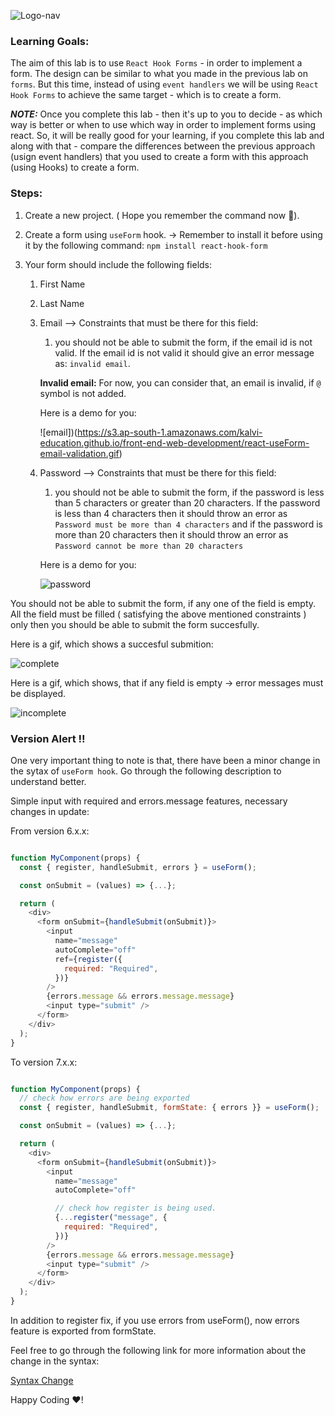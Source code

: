 ![Logo-nav](https://s3.ap-south-1.amazonaws.com/kalvi-education.github.io/front-end-web-development/Kalvium-Logo.png)

### Learning Goals:

The aim of this lab is to use `React Hook Forms` - in order to implement a form. The design can be similar to what you made in the previous lab on `forms`. But this time, instead of using `event handlers` we will be using `React Hook Forms` to achieve the same target - which is to create a form.

***NOTE:*** Once you complete this lab - then it's up to you to decide - as which way is better or when to use which way in order to implement forms using react. So, it will be really good for your learning, if you complete this lab and along with that - compare the differences between the previous approach (usign event handlers) that you used to create a form with this approach (using Hooks) to create a form.


### Steps:

1. Create a new project. ( Hope you remember the command now 🙂).
2. Create a form using `useForm` hook. -> Remember to install it before using it by the following command:
    `npm install react-hook-form`
3. Your form should include the following fields:

    1. First Name 
    2. Last Name
    3. Email  --> Constraints that must be there for this field: 
        1. you should not be able to submit the form, if the email id is not valid. If the email id is not valid it should give an error message as: `invalid email`.
        
        **Invalid email:** For now, you can consider that, an email is invalid, if `@` symbol is not added.

        Here is a demo for you:

        ![email])(https://s3.ap-south-1.amazonaws.com/kalvi-education.github.io/front-end-web-development/react-useForm-email-validation.gif)



    4. Password --> Constraints that must be there for this field:
        1. you should not be able to submit the form, if the password is less than 5 characters or greater than 20 characters. If the password is less than 4 characters then it should throw an error as `Password must be more than 4 characters` and if the password is more than 20 characters then it should throw an error as `Password cannot be more than 20 characters`

        Here is a demo for you:

        ![password](https://s3.ap-south-1.amazonaws.com/kalvi-education.github.io/front-end-web-development/react-useForm-password-validation.gif)

        

  You should not be able to submit the form, if any one of the field is empty. All the field must be filled ( satisfying the above mentioned constraints ) only then you should be able to submit the form succesfully.

  Here is a gif, which shows a succesful submition:

  ![complete](https://s3.ap-south-1.amazonaws.com/kalvi-education.github.io/front-end-web-development/react-useForm-complete.gif)

  Here is a gif, which shows, that if any field is empty -> error messages must be displayed.
  
  ![incomplete](https://s3.ap-south-1.amazonaws.com/kalvi-education.github.io/front-end-web-development/react-useForm-incomplete.gif)

  
### Version Alert !!

One very important thing to note is that, there have been a minor change in the sytax of `useForm hook`.
Go through the following description to understand better.


Simple input with required and errors.message features, necessary changes in update:

From version 6.x.x:

```js

function MyComponent(props) {
  const { register, handleSubmit, errors } = useForm();

  const onSubmit = (values) => {...};

  return (
    <div>
      <form onSubmit={handleSubmit(onSubmit)}>
        <input
          name="message"
          autoComplete="off"
          ref={register({
            required: "Required",
          })}
        />
        {errors.message && errors.message.message}
        <input type="submit" />
      </form>
    </div>
  );
}

```


To version 7.x.x:


```js

function MyComponent(props) {
  // check how errors are being exported
  const { register, handleSubmit, formState: { errors }} = useForm();

  const onSubmit = (values) => {...};

  return (
    <div>
      <form onSubmit={handleSubmit(onSubmit)}>
        <input
          name="message"
          autoComplete="off"

          // check how register is being used.
          {...register("message", {
            required: "Required",
          })}
        />
        {errors.message && errors.message.message}
        <input type="submit" />
      </form>
    </div>
  );
}

```

In addition to register fix, if you use errors from useForm(), now errors feature is exported from formState.

Feel free to go through the following link for more information about the change in the syntax:

[Syntax Change](https://stackoverflow.com/questions/66927051/getting-uncaught-typeerror-path-split-is-not-a-function-in-react)

Happy Coding ❤️!
